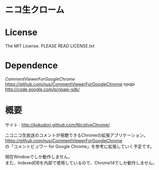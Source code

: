 ニコ生クローム
==============

License
=======
The MIT License.
PLEASE READ LICENSE.txt

Dependence
==========
*CommentViewerForGoogleChrome*<br>
https://github.com/nus/CommentViewerForGoogleChrome
*npapi*<br>
http://code.google.com/p/npapi-sdk/

概要
====
サイト : http://kokudori.github.com/NicoliveChrome/

ニコニコ生放送のコメントが視聴できるChromeの拡張アプリケーション。  
https://github.com/nus/CommentViewerForGoogleChrome  
の「コメントビュワー for Google Chrome」を参考に拡張していく予定です。  

現在Windowでしか動作しません。  
また、IndexedDBを内部で使用しているので、Chrome14でしか動作しません。  

